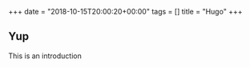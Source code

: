 +++
date = "2018-10-15T20:00:20+00:00"
tags = []
title = "Hugo"
+++

## Yup

This is an introduction